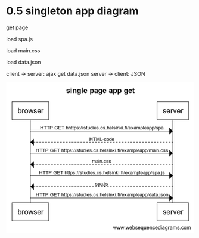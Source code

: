 # 0.5 singleton app diagram

get page

load spa.js

load main.css

load data.json

client -> server: ajax get data.json
server -> client: JSON

![Image](https://github.com/Rachamv/fullStack-Exercise/blob/main/part0/0-5.png)